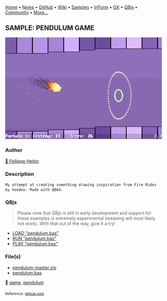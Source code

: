 [Home](https://qb64.com) • [News](../../news.md) • [GitHub](https://github.com/QB64Official/qb64) • [Wiki](https://github.com/QB64Official/qb64/wiki) • [Samples](../../samples.md) • [InForm](../../inform.md) • [GX](../../gx.md) • [QBjs](../../qbjs.md) • [Community](../../community.md) • [More...](../../more.md)

## SAMPLE: PENDULUM GAME

![gameplay.png](img/gameplay.png)

### Author

[🐝 Fellippe Heitor](../fellippe-heitor.md) 

### Description

```text
My attempt at creating something drawing inspiration from Fire Rides by Voodoo. Made with QB64.
```

### QBjs

> Please note that QBjs is still in early development and support for these examples is extremely experimental (meaning will most likely not work). With that out of the way, give it a try!

* [LOAD "pendulum.bas"](https://v6p9d9t4.ssl.hwcdn.net/html/6022890/index.html?src=https://qb64.com/samples/pendulum-game/src/pendulum.bas)
* [RUN "pendulum.bas"](https://v6p9d9t4.ssl.hwcdn.net/html/6022890/index.html?mode=auto&src=https://qb64.com/samples/pendulum-game/src/pendulum.bas)
* [PLAY "pendulum.bas"](https://v6p9d9t4.ssl.hwcdn.net/html/6022890/index.html?mode=play&src=https://qb64.com/samples/pendulum-game/src/pendulum.bas)

### File(s)

* [pendulum-master.zip](src/pendulum-master.zip)
* [pendulum.bas](src/pendulum.bas)

🔗 [game](../game.md), [pendulum](../pendulum.md)


<sub>Reference: [github.com](https://github.com/FellippeHeitor/Pendulum) </sub>
